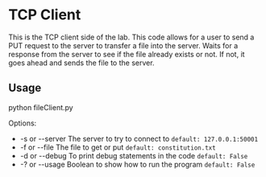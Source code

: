# TCP Client

This is the TCP client side of the lab. This code allows for a user to send a PUT request to the server to
transfer a file into the server. Waits for a response from the server to see if the file already exists or
not. If not, it goes ahead and sends the file to the server.

## Usage

python fileClient.py

Options:
* -s or --server The server to try to connect to            `default: 127.0.0.1:50001`
* -f or --file   The file to get or put					    `default: constitution.txt`
* -d or --debug  To print debug statements in the code      `default: False`
* -? or --usage  Boolean to show how to run the program     `default: False`